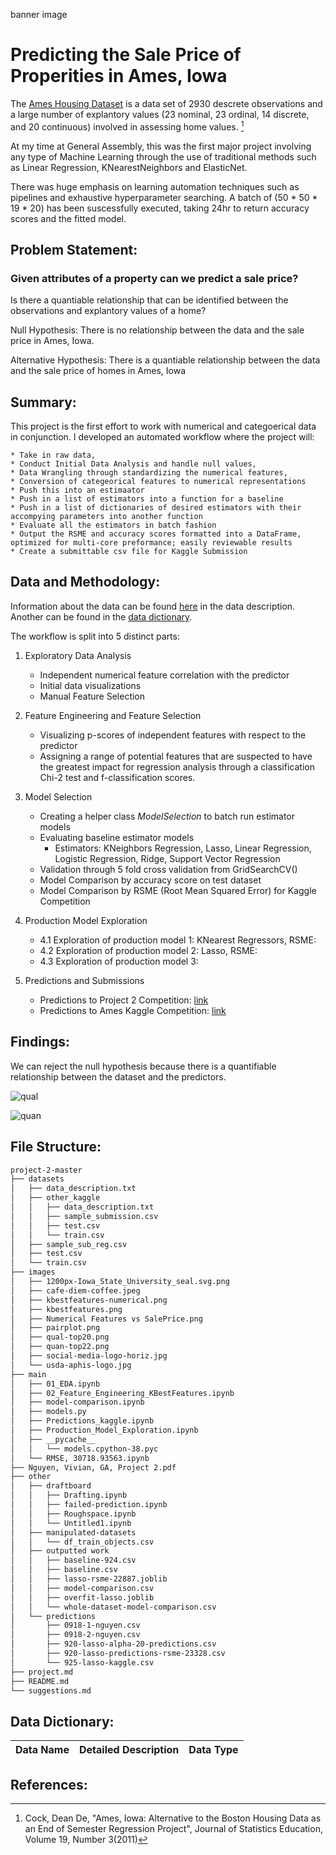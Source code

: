 banner image

# Predicting the Sale Price of Properities in Ames, Iowa
The [Ames Housing Dataset](http://www.amstat.org/publications/jse/v19n3/decock.pdf) is a data set of 2930 descrete observations and a large number of explantory values (23 nominal, 23 ordinal, 14 discrete, and 20 continuous) involved in assessing home values. [^fn1]

At my time at General Assembly, this was the first major project involving any type of Machine Learning through the use of traditional methods such as Linear Regression, KNearestNeighbors and ElasticNet. 

There was huge emphasis on learning automation techniques such as pipelines and exhaustive hyperparameter searching. A batch of (50 * 50 * 19 * 20) has been suscessfully executed, taking 24hr to return accuracy scores and the fitted model. 

## Problem Statement:

### Given attributes of a property can we predict a sale price?

Is there a quantiable relationship that can be identified between the observations and explantory values of a home?

Null Hypothesis: There is no relationship between the data and the sale price in Ames, Iowa.

Alternative Hypothesis: There is a quantiable relationship between the data and the sale price of homes in Ames, Iowa

## Summary:

This project is the first effort to work with numerical and categoerical data in conjunction. I developed an automated workflow where the project will:

    * Take in raw data, 
    * Conduct Initial Data Analysis and handle null values, 
    * Data Wrangling through standardizing the numerical features, 
    * Conversion of categeorical features to numerical representations
    * Push this into an estimaator
    * Push in a list of estimators into a function for a baseline
    * Push in a list of dictionaries of desired estimators with their accompying parameters into another function
    * Evaluate all the estimators in batch fashion
    * Output the RSME and accuracy scores formatted into a DataFrame, optimized for multi-core preformance; easily reviewable results
    * Create a submittable csv file for Kaggle Submission

## Data and Methodology:
Information about the data can be found [here]() in the data description. Another can be found in the [data dictionary]().

The workflow is split into 5 distinct parts:

1. Exploratory Data Analysis
    * Independent numerical feature correlation with the predictor
    * Initial data visualizations
    * Manual Feature Selection
    
    
2. Feature Engineering and Feature Selection
    * Visualizing p-scores of independent features with respect to the predictor
    * Assigning a range of potential features that are suspected to have the greatest impact for regression analysis through a classification Chi-2 test and f-classification scores. 
    
    
3. Model Selection
    * Creating a helper class *ModelSelection* to batch run estimator models
    * Evaluating baseline estimator models
        * Estimators: KNeighbors Regression, Lasso, Linear Regression, Logistic Regression, Ridge, Support Vector Regression 
    * Validation through 5 fold cross validation from GridSearchCV()
    * Model Comparison by accuracy score on test dataset
    * Model Comparison by RSME (Root Mean Squared Error) for Kaggle Competition
    
    
4. Production Model Exploration
    * 4.1 Exploration of production model 1: KNearest Regressors, RSME:
    * 4.2 Exploration of production model 2: Lasso, RSME: 
    * 4.3 Exploration of production model 3:
    
5. Predictions and Submissions
    * Predictions to Project 2 Competition: [link](https://www.kaggle.com/c/ga-dsir-824-project-2-regression-challenge/leaderboard#score)
    * Predictions to Ames Kaggle Competition: [link](https://www.kaggle.com/c/house-prices-advanced-regression-techniques/overview)


## Findings:

We can reject the null hypothesis because there is a quantifiable relationship between the dataset and the predictors.

![qual]()

![quan]()

## File Structure:

```bash
project-2-master
├── datasets
│   ├── data_description.txt
│   ├── other_kaggle
│   │   ├── data_description.txt
│   │   ├── sample_submission.csv
│   │   ├── test.csv
│   │   └── train.csv
│   ├── sample_sub_reg.csv
│   ├── test.csv
│   └── train.csv
├── images
│   ├── 1200px-Iowa_State_University_seal.svg.png
│   ├── cafe-diem-coffee.jpeg
│   ├── kbestfeatures-numerical.png
│   ├── kbestfeatures.png
│   ├── Numerical Features vs SalePrice.png
│   ├── pairplot.png
│   ├── qual-top20.png
│   ├── quan-top22.png
│   ├── social-media-logo-horiz.jpg
│   └── usda-aphis-logo.jpg
├── main
│   ├── 01_EDA.ipynb
│   ├── 02_Feature_Engineering_KBestFeatures.ipynb
│   ├── model-comparison.ipynb
│   ├── models.py
│   ├── Predictions_kaggle.ipynb
│   ├── Production_Model_Exploration.ipynb
│   ├── __pycache__
│   │   └── models.cpython-38.pyc
│   └── RMSE, 30718.93563.ipynb
├── Nguyen, Vivian, GA, Project 2.pdf
├── other
│   ├── draftboard
│   │   ├── Drafting.ipynb
│   │   ├── failed-prediction.ipynb
│   │   ├── Roughspace.ipynb
│   │   └── Untitled1.ipynb
│   ├── manipulated-datasets
│   │   └── df_train_objects.csv
│   ├── outputted work
│   │   ├── baseline-924.csv
│   │   ├── baseline.csv
│   │   ├── lasso-rsme-22887.joblib
│   │   ├── model-comparison.csv
│   │   ├── overfit-lasso.joblib
│   │   └── whole-dataset-model-comparison.csv
│   └── predictions
│       ├── 0918-1-nguyen.csv
│       ├── 0918-2-nguyen.csv
│       ├── 920-lasso-alpha-20-predictions.csv
│       ├── 920-lasso-predictions-rsme-23328.csv
│       └── 925-lasso-kaggle.csv
├── project.md
├── README.md
└── suggestions.md

```

## Data Dictionary:
Data Name | Detailed Description | Data Type | 
----------|----------------------|-----------| 

## References:
[^fn1]: Cock, Dean De, "Ames, Iowa: Alternative to the Boston Housing Data as an End of Semester Regression Project", Journal of Statistics Education, Volume 19, Number 3(2011)
